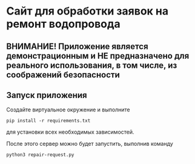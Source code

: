 # Сайт для обработки заявок на ремонт водопровода

## ВНИМАНИЕ! Приложение является демонстрационным и **НЕ** предназначено для реального использования, в том числе, из соображений безопасности

## Запуск приложения

Создайте виртуальное окружение и выполните
```
pip install -r requirements.txt
```
для установки всех необходимых зависимостей.

После этого сервер можно будет запустить, выполнив команду
```
python3 repair-request.py
```
